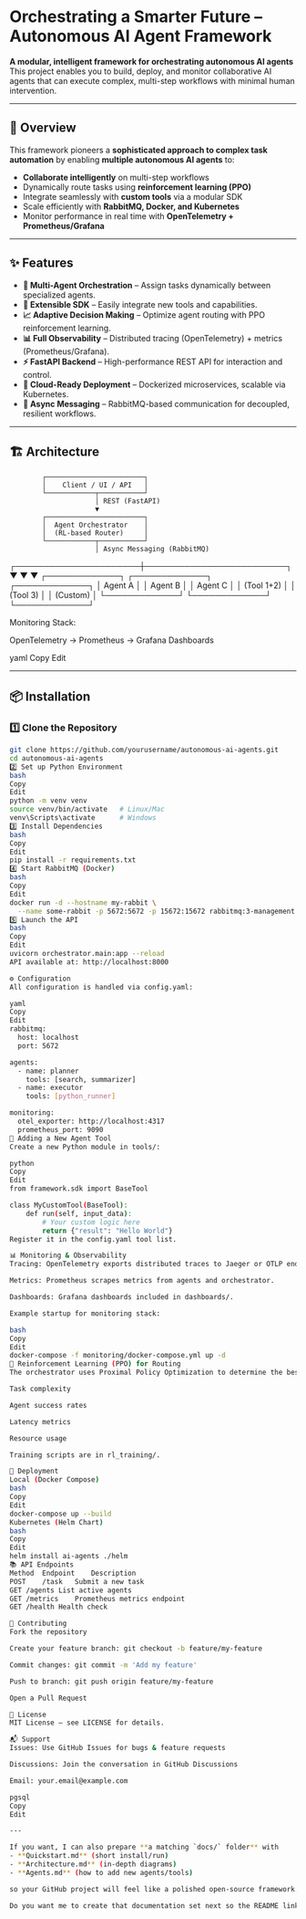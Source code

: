 # Orchestrating a Smarter Future – Autonomous AI Agent Framework

**A modular, intelligent framework for orchestrating autonomous AI agents**  
This project enables you to build, deploy, and monitor collaborative AI agents that can execute complex, multi-step workflows with minimal human intervention.

---

## 🚀 Overview

This framework pioneers a **sophisticated approach to complex task automation** by enabling **multiple autonomous AI agents** to:

- **Collaborate intelligently** on multi-step workflows
- Dynamically route tasks using **reinforcement learning (PPO)**
- Integrate seamlessly with **custom tools** via a modular SDK
- Scale efficiently with **RabbitMQ, Docker, and Kubernetes**
- Monitor performance in real time with **OpenTelemetry + Prometheus/Grafana**

---

## ✨ Features

- **🧠 Multi-Agent Orchestration** – Assign tasks dynamically between specialized agents.
- **🔌 Extensible SDK** – Easily integrate new tools and capabilities.
- **📈 Adaptive Decision Making** – Optimize agent routing with PPO reinforcement learning.
- **📊 Full Observability** – Distributed tracing (OpenTelemetry) + metrics (Prometheus/Grafana).
- **⚡ FastAPI Backend** – High-performance REST API for interaction and control.
- **🐳 Cloud-Ready Deployment** – Dockerized microservices, scalable via Kubernetes.
- **📨 Async Messaging** – RabbitMQ-based communication for decoupled, resilient workflows.

---

## 🏗️ Architecture


            ┌────────────────────────┐
            │    Client / UI / API   │
            └────────────┬───────────┘
                         │ REST (FastAPI)
                         ▼
            ┌────────────────────────┐
            │  Agent Orchestrator    │
            │  (RL-based Router)     │
            └────────────┬───────────┘
                         │ Async Messaging (RabbitMQ)
  ┌──────────────────────┼─────────────────────────┐
  ▼                      ▼                         ▼
┌─────────────┐    ┌─────────────┐      ┌─────────────┐
│ Agent A     │    │ Agent B     │      │ Agent C     │
│ (Tool 1+2)  │    │ (Tool 3)    │      │ (Custom)    │
└─────────────┘    └─────────────┘      └─────────────┘

Monitoring Stack:

OpenTelemetry → Prometheus → Grafana Dashboards

yaml
Copy
Edit

---

## 📦 Installation

### 1️⃣ Clone the Repository
```bash
git clone https://github.com/yourusername/autonomous-ai-agents.git
cd autonomous-ai-agents
2️⃣ Set up Python Environment
bash
Copy
Edit
python -m venv venv
source venv/bin/activate   # Linux/Mac
venv\Scripts\activate      # Windows
3️⃣ Install Dependencies
bash
Copy
Edit
pip install -r requirements.txt
4️⃣ Start RabbitMQ (Docker)
bash
Copy
Edit
docker run -d --hostname my-rabbit \
  --name some-rabbit -p 5672:5672 -p 15672:15672 rabbitmq:3-management
5️⃣ Launch the API
bash
Copy
Edit
uvicorn orchestrator.main:app --reload
API available at: http://localhost:8000

⚙️ Configuration
All configuration is handled via config.yaml:

yaml
Copy
Edit
rabbitmq:
  host: localhost
  port: 5672

agents:
  - name: planner
    tools: [search, summarizer]
  - name: executor
    tools: [python_runner]

monitoring:
  otel_exporter: http://localhost:4317
  prometheus_port: 9090
🧩 Adding a New Agent Tool
Create a new Python module in tools/:

python
Copy
Edit
from framework.sdk import BaseTool

class MyCustomTool(BaseTool):
    def run(self, input_data):
        # Your custom logic here
        return {"result": "Hello World"}
Register it in the config.yaml tool list.

📊 Monitoring & Observability
Tracing: OpenTelemetry exports distributed traces to Jaeger or OTLP endpoint.

Metrics: Prometheus scrapes metrics from agents and orchestrator.

Dashboards: Grafana dashboards included in dashboards/.

Example startup for monitoring stack:

bash
Copy
Edit
docker-compose -f monitoring/docker-compose.yml up -d
🧠 Reinforcement Learning (PPO) for Routing
The orchestrator uses Proximal Policy Optimization to determine the best agent for each task in real-time, based on:

Task complexity

Agent success rates

Latency metrics

Resource usage

Training scripts are in rl_training/.

🐳 Deployment
Local (Docker Compose)
bash
Copy
Edit
docker-compose up --build
Kubernetes (Helm Chart)
bash
Copy
Edit
helm install ai-agents ./helm
📚 API Endpoints
Method	Endpoint	Description
POST	/task	Submit a new task
GET	/agents	List active agents
GET	/metrics	Prometheus metrics endpoint
GET	/health	Health check

🤝 Contributing
Fork the repository

Create your feature branch: git checkout -b feature/my-feature

Commit changes: git commit -m 'Add my feature'

Push to branch: git push origin feature/my-feature

Open a Pull Request

📜 License
MIT License – see LICENSE for details.

📬 Support
Issues: Use GitHub Issues for bugs & feature requests

Discussions: Join the conversation in GitHub Discussions

Email: your.email@example.com

pgsql
Copy
Edit

---

If you want, I can also prepare **a matching `docs/` folder** with  
- **Quickstart.md** (short install/run)  
- **Architecture.md** (in-depth diagrams)  
- **Agents.md** (how to add new agents/tools)  

so your GitHub project will feel like a polished open-source framework.  

Do you want me to create that documentation set next so the README links to them?

